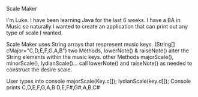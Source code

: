 Scale Maker

 I'm Luke. I have been learning Java for the last 6 weeks. I have a BA in Music so naturally I wanted to create an application that can print out any type of scale I wanted. 
 
 Scale Maker uses 
 String arrays that respresent music keys. (String[] cMajor="C,D,E,F,G,A,B")
 two Methods, lowerNote() & raiseNote() alter the String elements within the music keys.
 other Methods majorScale(), minorScale(), lydianScale()... call lowerNote() and raiseNote() as needed to construct the desire scale.
 
 User types into console
 majorScale(Key.c[]);
 lydianScale(key.d[]);
 Console prints
 C,D,E,F,G,A,B
 D,E,F#,G#,A,B,C#
